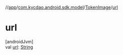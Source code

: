 //[app](../../../index.md)/[com.kycdao.android.sdk.model](../index.md)/[TokenImage](index.md)/[url](url.md)

# url

[androidJvm]\
val [url](url.md): [String](https://kotlinlang.org/api/latest/jvm/stdlib/kotlin/-string/index.html)

